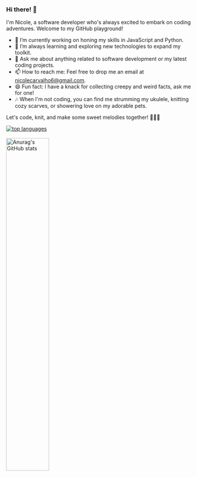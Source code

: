 ### Hi there! 👋

I'm Nicole, a software developer who's always excited to embark on coding adventures. Welcome to my GitHub playground!

- 🔭 I’m currently working on honing my skills in JavaScript and Python.
- 🌱 I’m always learning and exploring new technologies to expand my toolkit.
- 💬 Ask me about anything related to software development or my latest coding projects.
- 📫 How to reach me: Feel free to drop me an email at nicolecarvalho6@gmail.com.
- 😄 Fun fact: I have a knack for collecting creepy and weird facts, ask me for one!
- 🎶 When I'm not coding, you can find me strumming my ukulele, knitting cozy scarves, or showering love on my adorable pets.

Let's code, knit, and make some sweet melodies together! 🚀🧶🎵

<div>
  <a href="https://github.com/NicoleCarvalh?tab=repositories">
    <img src="https://github-readme-stats.vercel.app/api/top-langs/?username=NicoleCarvalh&layout=compact&theme=transparent&langs_count=10" alt="top languages" />
  </a>
</div>

<br/>

<div>    
  <a href="https://github.com/NicoleCarvalh?tab=repositories">
    <img src="https://github-readme-stats.vercel.app/api?username=NicoleCarvalh&show_icons=true&theme=transparent&count_private=true&include_all_commits=true" alt="Anurag's GitHub stats" width="48%" />
  </a>
</div>

